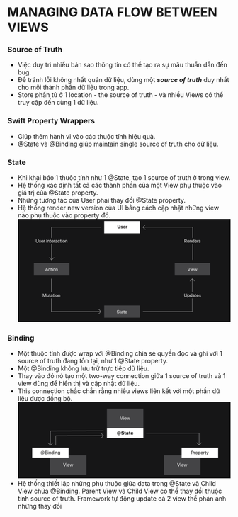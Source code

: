 # MANAGING DATA FLOW BETWEEN VIEWS

### Source of Truth
- Việc duy trì nhiều bản sao thông tin có thể tạo ra sự mâu thuẫn 
dẫn đến bug.
- Để tránh lỗi không nhất quán dữ liệu, dùng một ***source of truth*** duy nhất cho mỗi thành phần dữ liệu trong app.
- Store phần tử ở 1 location - the source of truth - và nhiều Views có thể truy cập đến cùng 1 dữ liệu.

### Swift Property Wrappers
- Giúp thêm hành vi vào các thuộc tính hiệu quả.
- @State và @Binding giúp maintain single source of truth cho dữ liệu.

### State
- Khi khai báo 1 thuộc tính như 1 @State, tạo 1 source of truth ở trong view.
- Hệ thống xác định tất cả các thành phần của một View phụ thuộc vào giá trị của @State property.
- Những tương tác của User phải thay đổi @State property.
- Hệ thống render new version của UI bằng cách cập nhật những view nào phụ thuộc vào property đó.
![alt text](resources/State.png)

### Binding
- Một thuộc tính được wrap với @Binding chia sẻ quyền đọc và ghi với 1 source of truth đang tồn tại, như 1 @State property.
- Một @Binding không lưu trữ trực tiếp dữ liệu.
- Thay vào đó nó tạo một two-way connection giữa 1 source of truth và 1 view dùng để hiển thị và cập nhật dữ liệu.
- This connection chắc chắn rằng nhiều views liên kết với một phần dữ liệu được đồng bộ.
![alt text](resources/Binding.png)
- Hệ thống thiết lập những phụ thuộc giữa data trong @State và Child View chứa @Binding. Parent View và Child View có thể thay đổi thuộc tính source of truth. Framework tự động update cả 2 view thể phản ánh những thay đổi



